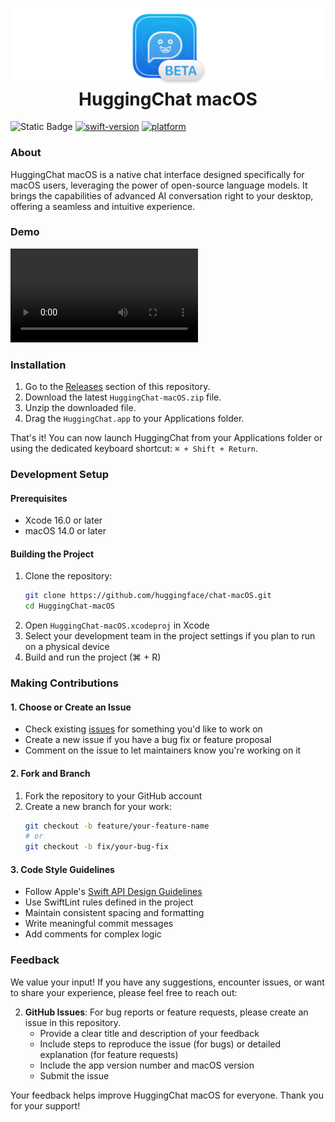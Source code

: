 <p align="center" style="margin-bottom: 0;">
  <img src="assets/banner.png" alt="HuggingChat macOS Banner">
</p>
<h1 align="center" style="margin-top: 0;">HuggingChat macOS</h1>

![Static Badge](https://img.shields.io/badge/License-Apache-orange)
[![swift-version](https://img.shields.io/badge/Swift-6.0-brightgreen.svg)](https://github.com/apple/swift)
[![platform](https://img.shields.io/badge/Platform-macOS_14.0-blue.svg)](https://github.com/apple/swift)


### About
HuggingChat macOS is a native chat interface designed specifically for macOS users, leveraging the power of open-source language models. It brings the capabilities of advanced AI conversation right to your desktop, offering a seamless and intuitive experience.

### Demo
<video src="assets/video.mp4" controls></video>

### Installation

1. Go to the [Releases](https://github.com/huggingface/chat-macOS/releases) section of this repository.
2. Download the latest `HuggingChat-macOS.zip` file.
3. Unzip the downloaded file.
4. Drag the `HuggingChat.app` to your Applications folder.

That's it! You can now launch HuggingChat from your Applications folder or using the dedicated keyboard shortcut: `⌘ + Shift + Return`.

### Development Setup
#### Prerequisites
- Xcode 16.0 or later
- macOS 14.0 or later

#### Building the Project
1. Clone the repository:
   ```bash
   git clone https://github.com/huggingface/chat-macOS.git
   cd HuggingChat-macOS
   ```
2. Open `HuggingChat-macOS.xcodeproj` in Xcode
3. Select your development team in the project settings if you plan to run on a physical device
4. Build and run the project (⌘ + R)

### Making Contributions
#### 1. Choose or Create an Issue
- Check existing [issues](https://github.com/huggingface/chat-macOS/issues) for something you'd like to work on
- Create a new issue if you have a bug fix or feature proposal
- Comment on the issue to let maintainers know you're working on it

#### 2. Fork and Branch
1. Fork the repository to your GitHub account
2. Create a new branch for your work:
   ```bash
   git checkout -b feature/your-feature-name
   # or
   git checkout -b fix/your-bug-fix
   ```

#### 3. Code Style Guidelines
- Follow Apple's [Swift API Design Guidelines](https://swift.org/documentation/api-design-guidelines/)
- Use SwiftLint rules defined in the project
- Maintain consistent spacing and formatting
- Write meaningful commit messages
- Add comments for complex logic


### Feedback

We value your input! If you have any suggestions, encounter issues, or want to share your experience, please feel free to reach out:

2. **GitHub Issues**: For bug reports or feature requests, please create an issue in this repository. 
    - Provide a clear title and description of your feedback
   - Include steps to reproduce the issue (for bugs) or detailed explanation (for feature requests)
   - Include the app version number and macOS version
   - Submit the issue

Your feedback helps improve HuggingChat macOS for everyone. Thank you for your support!